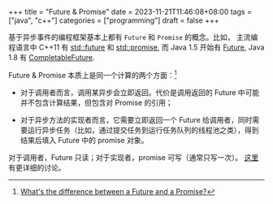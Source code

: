 +++
title = "Future & Promise"
date = 2023-11-21T11:46:08+08:00
tags = ["java", "c++"]
categories = ["programming"]
draft = false
+++

基于异步事件的编程框架基本上都有 `Future` 和 `Promise` 的概念。比如，
主流编程语言中 C++11 有
[std::future](https://en.cppreference.com/w/cpp/thread/future) 和
[std::promise](https://en.cppreference.com/w/cpp/thread/promise), 而
Java 1.5 开始有
[Future](https://docs.oracle.com/javase/8/docs/api/java/util/concurrent/Future.html),
Java 1.8 有
[CompletableFuture](https://docs.oracle.com/javase/8/docs/api/java/util/concurrent/CompletableFuture.html).


Future & Promise 本质上是同一个计算的两个方面：[^ans]

- 对于调用者而言，调用某异步会立即返回。代价是调用返回的 Future 中可能
  并不包含计算结果，但包含对 Promise 的引用；

- 对于异步方法的实现者而言，它需要立即返回一个 Future 给调用者，同时需
  要运行异步任务（比如，通过提交任务到运行任务队列的线程池之类），得到
  结果后填入 Future 中的 promise 对象。

对于调用者，Future 只读；对于实现者，promise 可写（通常只写一次）。
[这里](http://dist-prog-book.com/chapter/2/futures.html)有更详细的讨论。


[^ans]: [What's the difference between a Future and a Promise?](https://stackoverflow.com/questions/14541975/whats-the-difference-between-a-future-and-a-promise)
